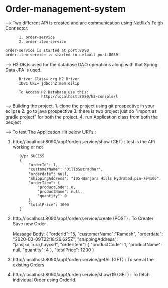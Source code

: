 # Order-management-system

--> Two different APi is created and are communication using Netflix's Feigh Connector.

          1. order-service    
          2. order-item-service

    order-service is started at port:8090
    order-item-service is started in default port:8080


--> H2 DB is used for the database DAO operations along with that Spring Data JPA is used.
          
          Driver Class= org.h2.Driver
          IDBC URL= jdbc:h2:mem:dilip
          
          To Access H2 Database use this:
                    http://localhost:8080/h2-console/l

--> Building the project.
          1. clone the project using git prospective in your eclipse
          2. go to java prospective
          3. there is two project just do "import as gradle project" for both the project.
          4. run Application class from both the peoject


--> To test The Application Hit below URI's :

1. http://localhost:8090/app1/order/service/show  (GET) : test is the APi working or not

          O/p: SUCESS
          {
              "orderId": 1,
              "customerName": "DilipSutradhar",
              "orderdate": null,
              "shippingAddress": "105-Banjara Hills Hydrabad,pin-794106",
              "orderItem": {
                  "productCode": 0,
                  "productName": null,
                  "quantity": 0
              },
              "totalPrice": 1000
          }
          
          
2.  http://localhost:8090/app1/order/service/create (POST)  : To Create/ Save new Order

      Message Body:
                      {
                    "orderId": 15,
                    "customerName":"Ramesh",
                    "orderdate": "2020-03-09T22:18:26.625Z",
                    "shippingAddress": "jahsjkd,Tura,huyxsd",
                    "orderItem": {
                        "productCode": 1,
                        "productName": null,
                        "quantity": 4
                    },
                    "totalPrice": 1200
                }
                
                
                
 3. http://localhost:8090/app1/order/service/getAll (GET)  : To see al the existing Orders
 
 
 4. http://localhost:8090/app1/order/service/show/19 (GET)  : To fetch individual Order using OrderId.
 
 
